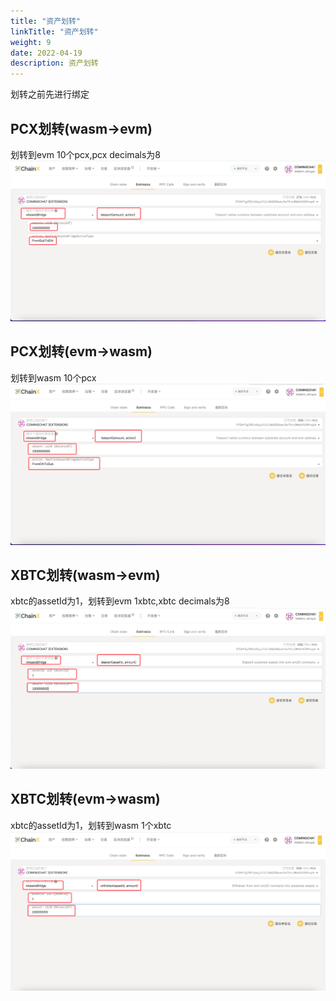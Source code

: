 ```yaml
---
title: "资产划转"
linkTitle: "资产划转"
weight: 9
date: 2022-04-19
description: 资产划转
---
```


划转之前先进行绑定

## PCX划转(wasm->evm)



划转到evm 10个pcx,pcx decimals为8
![](/images/asset_transfer1.png)


## PCX划转(evm->wasm)
划转到wasm 10个pcx
![](/images/asset_transfer3.png)


## XBTC划转(wasm->evm)

xbtc的assetId为1，划转到evm 1xbtc,xbtc decimals为8
![](/images/asset_transfer2.png)

## XBTC划转(evm->wasm)
xbtc的assetId为1，划转到wasm 1个xbtc
![](/images/asset_transfer4.png)